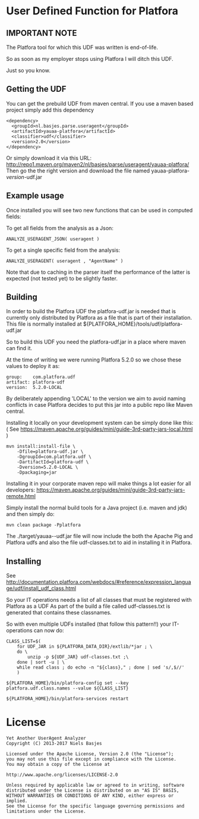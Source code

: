 # User Defined Function for Platfora

## IMPORTANT NOTE
The Platfora tool for which this UDF was written is end-of-life.

So as soon as my employer stops using Platfora I will ditch this UDF.

Just so you know.

## Getting the UDF
You can get the prebuild UDF from maven central.
If you use a maven based project simply add this dependency

    <dependency>
      <groupId>nl.basjes.parse.useragent</groupId>
      <artifactId>yauaa-platfora</artifactId>
      <classifier>udf</classifier>
      <version>2.0</version>
    </dependency>

Or simply download it via this URL:
http://repo1.maven.org/maven2/nl/basjes/parse/useragent/yauaa-platfora/
Then go the the right version and download the file named yauaa-platfora-*version*-udf.jar

## Example usage
Once installed you will see two new functions that can be used in computed fields:

To get all fields from the analysis as a Json:

    ANALYZE_USERAGENT_JSON( useragent )

To get a single specific field from the analysis:

    ANALYZE_USERAGENT( useragent , "AgentName" )

Note that due to caching in the parser itself the performance of the latter is expected (not tested yet) to be slightly faster.

## Building
In order to build the Platfora UDF the platfora-udf.jar is needed that is currently only distributed by Platfora as
a file that is part of their installation. This file is normally installed at ${PLATFORA_HOME}/tools/udf/platfora-udf.jar

So to build this UDF you need the platfora-udf.jar in a place where maven can find it.

At the time of writing we were running Platfora 5.2.0 so we chose these values to deploy it as:

    group:    com.platfora.udf
    artifact: platfora-udf
    version:  5.2.0-LOCAL

By deliberately appending 'LOCAL' to the version we aim to avoid naming conflicts in case Platfora decides to put
this jar into a public repo like Maven central.

Installing it locally on your development system can be simply done like this:
( See https://maven.apache.org/guides/mini/guide-3rd-party-jars-local.html )

    mvn install:install-file \
        -Dfile=platfora-udf.jar \
        -DgroupId=com.platfora.udf \
        -DartifactId=platfora-udf \
        -Dversion=5.2.0-LOCAL \
        -Dpackaging=jar

Installing it in your corporate maven repo will make things a lot easier for all developers:
https://maven.apache.org/guides/mini/guide-3rd-party-jars-remote.html

Simply install the normal build tools for a Java project (i.e. maven and jdk) and then simply do:

    mvn clean package -Pplatfora

The ./target/yauaa-<version>-udf.jar file will now include the both the Apache Pig and Platfora udfs and also
the file udf-classes.txt to aid in installing it in Platfora.

## Installing
See http://documentation.platfora.com/webdocs/#reference/expression_language/udf/install_udf_class.html

So your IT operations needs a list of all classes that must be registered with Platfora as a UDF
As part of the build a file called udf-classes.txt is generated that contains these classnames.

So with even multiple UDFs installed (that follow this pattern!!) your IT-operations can now do:

    CLASS_LIST=$(
        for UDF_JAR in ${PLATFORA_DATA_DIR}/extlib/*jar ; \
        do \
            unzip -p ${UDF_JAR} udf-classes.txt ;\
        done | sort -u | \
        while read class ; do echo -n "${class}," ; done | sed 's/,$//'
        )

    ${PLATFORA_HOME}/bin/platfora-config set --key platfora.udf.class.names --value ${CLASS_LIST}

    ${PLATFORA_HOME}/bin/platfora-services restart


License
=======
    Yet Another UserAgent Analyzer
    Copyright (C) 2013-2017 Niels Basjes

    Licensed under the Apache License, Version 2.0 (the "License");
    you may not use this file except in compliance with the License.
    You may obtain a copy of the License at

    http://www.apache.org/licenses/LICENSE-2.0

    Unless required by applicable law or agreed to in writing, software
    distributed under the License is distributed on an "AS IS" BASIS,
    WITHOUT WARRANTIES OR CONDITIONS OF ANY KIND, either express or implied.
    See the License for the specific language governing permissions and
    limitations under the License.
